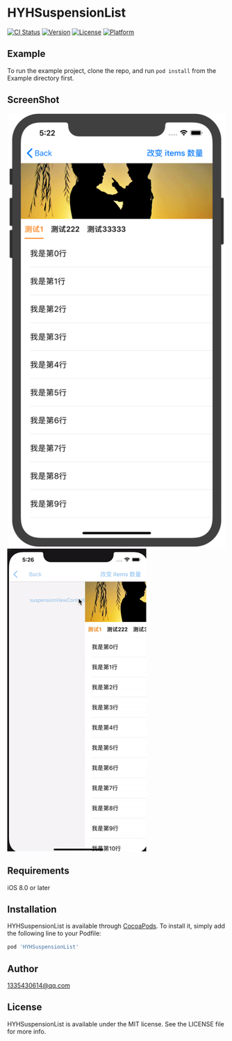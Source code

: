 # HYHSuspensionList

[![CI Status](https://img.shields.io/travis/1335430614@qq.com/HYHSuspensionList.svg?style=flat)](https://travis-ci.org/1335430614@qq.com/HYHSuspensionList)
[![Version](https://img.shields.io/cocoapods/v/HYHSuspensionList.svg?style=flat)](https://cocoapods.org/pods/HYHSuspensionList)
[![License](https://img.shields.io/cocoapods/l/HYHSuspensionList.svg?style=flat)](https://cocoapods.org/pods/HYHSuspensionList)
[![Platform](https://img.shields.io/cocoapods/p/HYHSuspensionList.svg?style=flat)](https://cocoapods.org/pods/HYHSuspensionList)

## Example

To run the example project, clone the repo, and run `pod install` from the Example directory first.

## ScreenShot

![image](https://github.com/HaoXianSen/HYHSuspensionList/blob/master/screenshot/screenshot1@2x.png)
![image](https://github.com/HaoXianSen/HYHSuspensionList/blob/master/screenshot/ezgif.com-resize.gif)

## Requirements

iOS 8.0 or later

## Installation

HYHSuspensionList is available through [CocoaPods](https://cocoapods.org). To install
it, simply add the following line to your Podfile:

```ruby
pod 'HYHSuspensionList'
```

## Author

1335430614@qq.com

## License

HYHSuspensionList is available under the MIT license. See the LICENSE file for more info.
